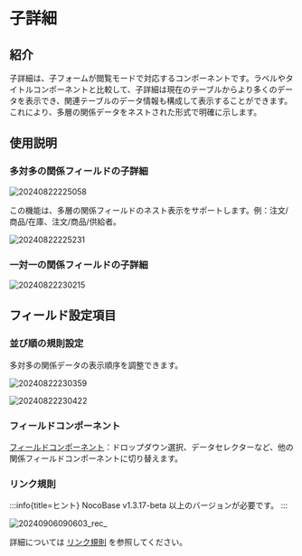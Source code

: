 # 子詳細

## 紹介

子詳細は、子フォームが閲覧モードで対応するコンポーネントです。ラベルやタイトルコンポーネントと比較して、子詳細は現在のテーブルからより多くのデータを表示でき、関連テーブルのデータ情報も構成して表示することができます。これにより、多層の関係データをネストされた形式で明確に示します。

## 使用説明

### 多対多の関係フィールドの子詳細

![20240822225058](https://static-docs.nocobase.com/20240822225058.png)

この機能は、多層の関係フィールドのネスト表示をサポートします。例：注文/商品/在庫、注文/商品/供給者。

![20240822225231](https://static-docs.nocobase.com/20240822225231.png)

### 一対一の関係フィールドの子詳細

![20240822230215](https://static-docs.nocobase.com/20240822230215.png)

## フィールド設定項目

### 並び順の規則設定

多対多の関係データの表示順序を調整できます。

![20240822230359](https://static-docs.nocobase.com/20240822230359.png)

![20240822230422](https://static-docs.nocobase.com/20240822230422.png)

### フィールドコンポーネント

[フィールドコンポーネント](/handbook/ui/fields/association-field)：ドロップダウン選択、データセレクターなど、他の関係フィールドコンポーネントに切り替えます。

### リンク規則
:::info{title=ヒント}
NocoBase v1.3.17-beta 以上のバージョンが必要です。
:::

![20240906090603_rec_](https://static-docs.nocobase.com/20240906090603_rec_.gif)

詳細については [リンク規則](/handbook/ui/blocks/block-settings/linkage-rule) を参照してください。

